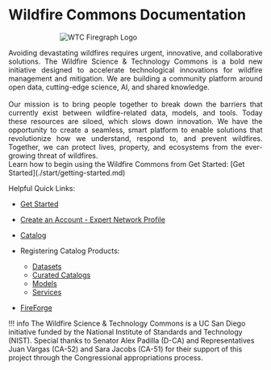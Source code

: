 # Wildfire Commons Documentation

<img 
  src="images/logos/WTClogo-firegraphiconly.png" 
  style="display: block; margin: auto; max-width: 300px; max-height: 200px;" 
  alt="WTC Firegraph Logo">

<div style="text-align: justify;">
Avoiding devastating wildfires requires urgent, innovative, and collaborative solutions. The Wildfire Science & Technology Commons is a bold new initiative designed to accelerate technological innovations for wildfire management and mitigation. We are building a community platform around open data, cutting-edge science, AI, and shared knowledge.
<br>
<br>
Our mission is to bring people together to break down the barriers that currently exist between wildfire-related data, models, and tools. Today these resources are siloed, which slows down innovation. We have the opportunity to create a seamless, smart platform to enable solutions that revolutionize how we understand, respond to, and prevent wildfires. Together, we can protect lives, property, and ecosystems from the ever-growing threat of wildfires.
</div>
Learn how to begin using the Wildfire Commons from Get Started: [Get Started](./start/getting-started.md)

Helpful Quick Links:

- [Get Started](./start/getting-started.md)

- [Create an Account - Expert Network Profile](./start/signin.md)

- [Catalog](./catalog/catalog.md)

- Registering Catalog Products:
    - [Datasets](./add-resources/register-data.md)
    - [Curated Catalogs](./add-resources/curated-catalog/about.md)
    - [Models](./add-resources/register-data.md)
    - [Services](./add-resources/register-data.md)


- [FireForge](https://fireforge.wildfirecommons.org/)

!!! info
    The Wildfire Science & Technology Commons is a UC San Diego initiative funded by the National Institute of Standards and Technology (NIST). Special thanks to Senator Alex Padilla (D-CA) and Representatives Juan Vargas (CA-52) and Sara Jacobs (CA-51) for their support of this project through the Congressional appropriations process.

